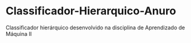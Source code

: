 # Classificador-Hierarquico-Anuro
Classificador hierárquico desenvolvido na disciplina de Aprendizado de Máquina II
